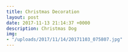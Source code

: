 ```yaml
---
title: Christmas Decoration
layout: post
date: 2017-11-13 21:14:37 +0000
description: Christmas Dog
img:
- "/uploads/2017/11/14/20171103_075807.jpg"
---
```


